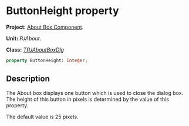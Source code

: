 # ButtonHeight property #

**Project:** [About Box Component](AboutBoxComponent.md).

**Unit:** _PJAbout_.

**Class:** _[TPJAboutBoxDlg](TPJAboutBoxDlg.md)_

```pascal
property ButtonHeight: Integer;
```

## Description ##

The About box displays one button which is used to close the dialog box. The height of this button in pixels is determined by the value of this property.

The default value is 25 pixels.